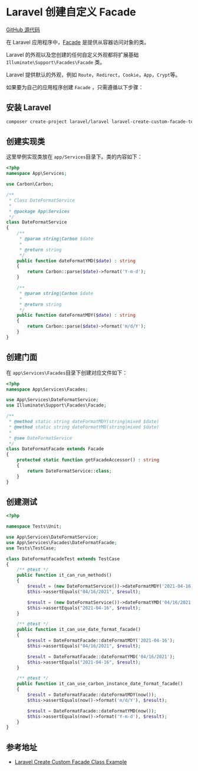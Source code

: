 # Laravel 创建自定义 Facade

[GitHub 源代码](https://github.com/curder/laravel-create-custom-facade-test-demo)

在 Laravel 应用程序中，[Facade](https://laravel.com/docs/master/facades) 是提供从容器访问对象的类。

Laravel 的外观以及您创建的任何自定义外观都将扩展基础 `Illuminate\Support\Facades\Facade` 类。

Laravel 提供默认的外观，例如 `Route`，`Redirect`，`Cookie`，`App`，`Crypt`等。

如果要为自己的应用程序创建 `Facade` ，只需遵循以下步骤：

## 安装 Laravel

```bash
composer create-project laravel/laravel laravel-create-custom-facade-test-demo -vvv
```

## 创建实现类

这里举例实现类放在 `app/Services`目录下。类的内容如下：

```php
<?php
namespace App\Services;

use Carbon\Carbon;

/**
 * Class DateFormatService
 *
 * @package App\Services
 */
class DateFormatService
{
    /**
     * @param string|Carbon $date
     *
     * @return string
     */
    public function dateFormatYMD($date) : string
    {
        return Carbon::parse($date)->format('Y-m-d');
    }

    /**
     * @param string|Carbon $date
     *
     * @return string
     */
    public function dateFormatMDY($date) : string
    {
        return Carbon::parse($date)->format('m/d/Y');
    }
}
```

## 创建门面

在 `app\Services\Facades`目录下创建对应文件如下：

```php
<?php
namespace App\Services\Facades;

use App\Services\DateFormatService;
use Illuminate\Support\Facades\Facade;

/**
 * @method static string dateFormatMDY(string|mixed $date)
 * @method static string dateFormatYMD(string|mixed $date)
 *
 * @see DateFormatService
 */
class DateFormatFacade extends Facade
{
    protected static function getFacadeAccessor() : string
    {
        return DateFormatService::class;
    }
}
```

## 创建测试

```php
<?php

namespace Tests\Unit;

use App\Services\DateFormatService;
use App\Services\Facades\DateFormatFacade;
use Tests\TestCase;

class DateFormatFacadeTest extends TestCase
{
    /** @test */
    public function it_can_run_methods()
    {
        $result = (new DateFormatService())->dateFormatMDY('2021-04-16');
        $this->assertEquals("04/16/2021", $result);

        $result = (new DateFormatService())->dateFormatYMD('04/16/2021');
        $this->assertEquals("2021-04-16", $result);
    }

    /** @test */
    public function it_can_use_date_format_facade()
    {
        $result = DateFormatFacade::dateFormatMDY('2021-04-16');
        $this->assertEquals("04/16/2021", $result);

        $result = DateFormatFacade::dateFormatYMD('04/16/2021');
        $this->assertEquals("2021-04-16", $result);
    }

    /** @test */
    public function it_can_use_carbon_instance_date_format_facade()
    {
        $result = DateFormatFacade::dateFormatMDY(now());
        $this->assertEquals(now()->format('m/d/Y'), $result);

        $result = DateFormatFacade::dateFormatYMD(now());
        $this->assertEquals(now()->format('Y-m-d'), $result);
    }
}
```

## 参考地址

- [Laravel Create Custom Facade Class Example](https://www.itsolutionstuff.com/post/laravel-create-custom-facade-exampleexample.html)
